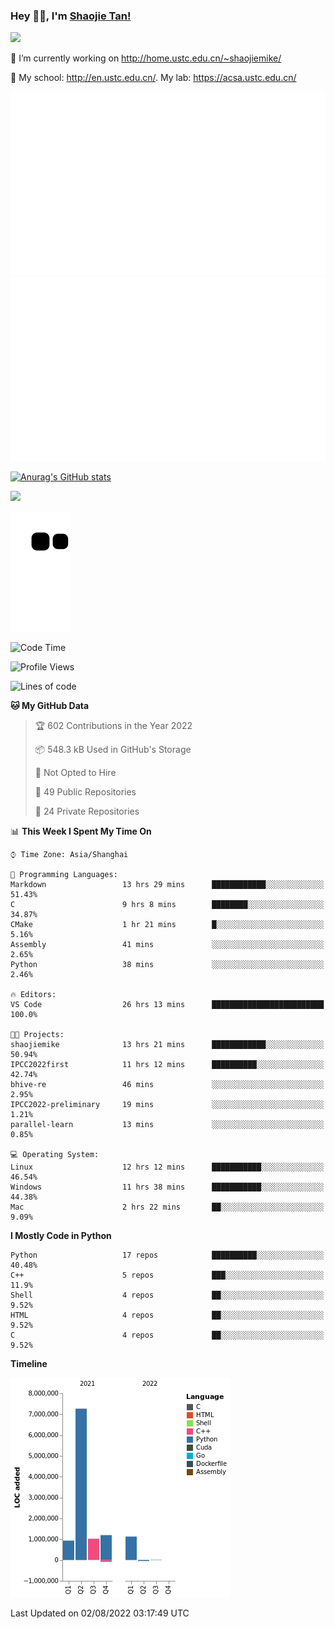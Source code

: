 

<!--
**Kirrito-k423/Kirrito-k423** is a ✨ _special_ ✨ repository because its `README.md` (this file) appears on your GitHub profile.

Here are some ideas to get you started:

- 🔭 I’m currently working on ...
- 🌱 I’m currently learning ...
- 👯 I’m looking to collaborate on ...
- 🤔 I’m looking for help with ...
- 💬 Ask me about ...
- 📫 How to reach me: ...
- 😄 Pronouns: ...
- ⚡ Fun fact: ...
-->
### Hey 👋🏽, I'm [Shaojie Tan!](http://home.ustc.edu.cn/~shaojiemike/about)

![](https://visitor-badge.glitch.me/badge?page_id=Kirrito-k423.Kirrito-k423)

🔭 I’m currently working on http://home.ustc.edu.cn/~shaojiemike/

👯 My school: http://en.ustc.edu.cn/. My lab: https://acsa.ustc.edu.cn/

![](https://github.com/Kirrito-k423/github-stats/blob/master/generated/overview.svg)
![](https://github.com/Kirrito-k423/github-stats/blob/master/generated/languages.svg)

[![Anurag's GitHub stats](https://github-readme-stats.vercel.app/api?username=Kirrito-k423&theme=flag-india&show_icons=true&hide=stars,prs,issues,contribs)](https://github.com/anuraghazra/github-readme-stats)

![](https://github-profile-summary-cards.vercel.app/api/cards/profile-details?username=Kirrito-k423&theme=vue)

![snake gif](https://github.com/Kirrito-k423/Kirrito-k423/blob/output/github-contribution-grid-snake.svg)

<!--START_SECTION:waka-->
![Code Time](http://img.shields.io/badge/Code%20Time-0%20secs-blue)

![Profile Views](http://img.shields.io/badge/Profile%20Views-0-blue)

![Lines of code](https://img.shields.io/badge/From%20Hello%20World%20I%27ve%20Written-11%20Million%20lines%20of%20code-blue)

**🐱 My GitHub Data** 

> 🏆 602 Contributions in the Year 2022
 > 
> 📦 548.3 kB Used in GitHub's Storage 
 > 
> 🚫 Not Opted to Hire
 > 
> 📜 49 Public Repositories 
 > 
> 🔑 24 Private Repositories  
 > 
📊 **This Week I Spent My Time On** 

```text
⌚︎ Time Zone: Asia/Shanghai

💬 Programming Languages: 
Markdown                 13 hrs 29 mins      ████████████░░░░░░░░░░░░░   51.43% 
C                        9 hrs 8 mins        ████████░░░░░░░░░░░░░░░░░   34.87% 
CMake                    1 hr 21 mins        █░░░░░░░░░░░░░░░░░░░░░░░░   5.16% 
Assembly                 41 mins             ░░░░░░░░░░░░░░░░░░░░░░░░░   2.65% 
Python                   38 mins             ░░░░░░░░░░░░░░░░░░░░░░░░░   2.46%

🔥 Editors: 
VS Code                  26 hrs 13 mins      █████████████████████████   100.0%

🐱‍💻 Projects: 
shaojiemike              13 hrs 21 mins      ████████████░░░░░░░░░░░░░   50.94% 
IPCC2022first            11 hrs 12 mins      ██████████░░░░░░░░░░░░░░░   42.74% 
bhive-re                 46 mins             ░░░░░░░░░░░░░░░░░░░░░░░░░   2.95% 
IPCC2022-preliminary     19 mins             ░░░░░░░░░░░░░░░░░░░░░░░░░   1.21% 
parallel-learn           13 mins             ░░░░░░░░░░░░░░░░░░░░░░░░░   0.85%

💻 Operating System: 
Linux                    12 hrs 12 mins      ███████████░░░░░░░░░░░░░░   46.54% 
Windows                  11 hrs 38 mins      ███████████░░░░░░░░░░░░░░   44.38% 
Mac                      2 hrs 22 mins       ██░░░░░░░░░░░░░░░░░░░░░░░   9.09%

```

**I Mostly Code in Python** 

```text
Python                   17 repos            ██████████░░░░░░░░░░░░░░░   40.48% 
C++                      5 repos             ███░░░░░░░░░░░░░░░░░░░░░░   11.9% 
Shell                    4 repos             ██░░░░░░░░░░░░░░░░░░░░░░░   9.52% 
HTML                     4 repos             ██░░░░░░░░░░░░░░░░░░░░░░░   9.52% 
C                        4 repos             ██░░░░░░░░░░░░░░░░░░░░░░░   9.52%

```


**Timeline**

![Chart not found](https://raw.githubusercontent.com/Kirrito-k423/Kirrito-k423/main/charts/bar_graph.png) 


 Last Updated on 02/08/2022 03:17:49 UTC
<!--END_SECTION:waka-->

